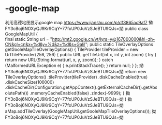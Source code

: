 # -google-map
利用高德地图显示google map
https://www.jianshu.com/p/df3865ac9af7
拗FY3oBoj6NOXyQJ9Kr9CqY+77foUP0JuVzSJeBTU9QJs=拗
public class GoogleMapUtil {          
final static String url = "http://mt2.google.cn/vt/lyrs=y@167000000&hl=zh-CN&gl=cn&x=%d&y=%d&z=%d&s=Galil";
public static TileOverlayOptions getGooleMapTileOverlayOptions() {
        TileProvider tileProvider = new UrlTileProvider(256, 256) {
            public URL getTileUrl(int x, int y, int zoom) {
                try {
                    return new URL(String.format(url, x, y, zoom));
                } catch (MalformedURLException e) {
                    e.printStackTrace();
                }
                return null;
            }
        };
拗FY3oBoj6NOXyQJ9Kr9CqY+77foUP0JuVzSJeBTU9QJs=拗
        return new TileOverlayOptions()
                .tileProvider(tileProvider)
                .diskCacheEnabled(true)
                .diskCacheSize(100000)
                .diskCacheDir(Configuration.getAppContext().getExternalCacheDir().getAbsolutePath())
                .memoryCacheEnabled(false)
                .zIndex(-9999);
    }
    拗FY3oBoj6NOXyQJ9Kr9CqY+77foUP0JuVzSJeBTU9QJs=拗
}
拗FY3oBoj6NOXyQJ9Kr9CqY+77foUP0JuVzSJeBTU9QJs=拗
aMap.addTileOverlay(GoogleMapUtil.getGooleMapTileOverlayOptions());
拗FY3oBoj6NOXyQJ9Kr9CqY+77foUP0JuVzSJeBTU9QJs=拗
